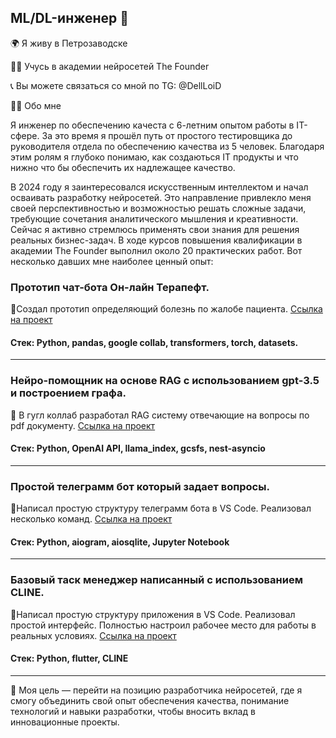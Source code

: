 ## ML/DL-инженер 👋
🌍 Я живу в  Петрозаводске

👨‍🎓 Учусь в академии нейросетей The Founder

📞 Вы можете связаться со мной по TG: @DellLoiD

👨‍💻 Обо мне

Я инженер по обеспечению качеста с 6-летним опытом работы в IT-сфере. За это время я прошёл путь от простого тестировщика до руководителя отдела по обеспечению качества из 5 человек. Благодаря этим ролям я глубоко понимаю, как создаються IT продукты и что нижно что бы обеспечить их надлежащее качество.

В 2024 году я заинтересовался искусственным интеллектом и начал осваивать разработку нейросетей. Это направление привлекло меня своей перспективностью и возможностью решать сложные задачи, требующие сочетания аналитического мышления и креативности. Сейчас я активно стремлюсь применять свои знания для решения реальных бизнес-задач.
В ходе курсов повышения квалификации в академии The Founder выполнил около 20 практических работ. Вот несколько давших мне  наиболее ценный опыт:

### Прототип чат-бота Он-лайн Терапефт.

📌Создал прототип определяющий болезнь по жалобе пациента. [Ссылка на проект](https://github.com/DellLoiD/Therapist-assistant.git)
#### Стек: Python, pandas, google collab, transformers, torch, datasets.
***
### Нейро-помощник на основе RAG с использованием gpt-3.5  и построением графа.
📌 В гугл коллаб разработал RAG систему отвечающие на вопросы по pdf документу. [Ссылка на проект](https://github.com/DellLoiD/City-Guide.git)
#### Стек: Python, OpenAI API, llama_index, gcsfs, nest-asyncio
***
### Простой телеграмм бот который задает вопросы.
📌Написал простую структуру телеграмм бота в VS  Code.  Реализовал несколько команд. [Ссылка на проект](https://github.com/DellLoiD/TlBotQuiz/blob/e99381a1377bf4844b4c63ea9ed955bce2ee2c6c/README.md)
#### Стек: Python, aiogram, aiosqlite, Jupyter Notebook
***
### Базовый таск менеджер написанный с использованием  CLINE.
📌Написал простую структуру приложения в VS  Code.  Реализовал простой  интерфейс. Полностью настроил  рабочее  место для работы в реальных условиях. [Ссылка на проект](https://github.com/DellLoiD/CLINEtaskManager/blob/3d826f8b961491fdbd631a4e84b2e61ba286facd/README.md)
#### Стек: Python, flutter, CLINE
***
🎯 Моя цель — перейти на позицию разработчика нейросетей, где я смогу объединить свой опыт обеспечения качества, понимание технологий и навыки разработки, чтобы вносить вклад в инновационные проекты.
